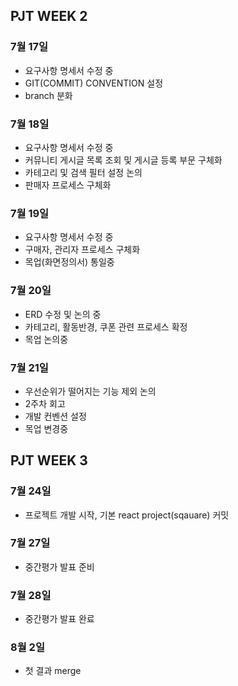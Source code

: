 ## PJT WEEK 2

### 7월 17일

- 요구사항 명세서 수정 중
- GIT(COMMIT) CONVENTION 설정
- branch 분화

### 7월 18일
- 요구사항 명세서 수정 중
- 커뮤니티 게시글 목록 조회 및 게시글 등록 부문 구체화
- 카테고리 및 검색 필터 설정 논의
- 판매자 프로세스 구체화

### 7월 19일

- 요구사항 명세서 수정 중
- 구매자, 관리자 프로세스 구체화
- 목업(화면정의서) 통일중

### 7월 20일

- ERD 수정 및 논의 중
- 카테고리, 활동반경, 쿠폰 관련 프로세스 확정
- 목업 논의중

### 7월 21일

- 우선순위가 떨어지는 기능 제외 논의
- 2주차 회고
- 개발 컨벤션 설정
- 목업 변경중

## PJT WEEK 3

### 7월 24일

- 프로젝트 개발 시작, 기본 react project(sqauare) 커밋

### 7월 27일

- 중간평가 발표 준비

### 7월 28일

- 중간평가 발표 완료

### 8월 2일

- 첫 결과 merge
